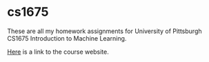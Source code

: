 # cs1675

These are all my homework assignments for University of Pittsburgh CS1675 Introduction to Machine Learning.

[Here](https://people.cs.pitt.edu/~milos/courses/cs1675/) is a link to the course website.
